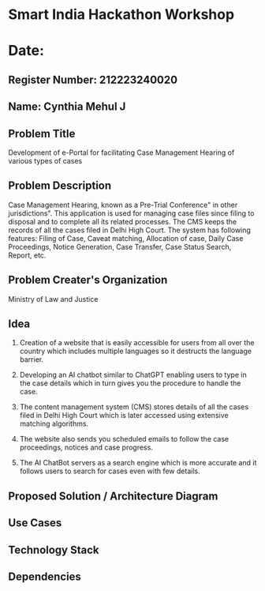# Smart India Hackathon Workshop
# Date:
## Register Number: 212223240020
## Name: Cynthia Mehul J
## Problem Title
Development of e-Portal for facilitating Case Management Hearing of various types of cases
## Problem Description
Case Management Hearing, known as a Pre-Trial Conference" in other jurisdictions". This application is used for managing case files since filing to disposal and to complete all its related processes. The CMS keeps the records of all the cases filed in Delhi High Court. The system has following features: Filing of Case, Caveat matching, Allocation of case, Daily Case Proceedings, Notice Generation, Case Transfer, Case Status Search, Report, etc.
## Problem Creater's Organization
Ministry of Law and Justice

## Idea
1. Creation of a website that is easily accessible for users from all over the country which includes multiple languages so it destructs the language barrier.
   
2. Developing an AI chatbot similar to ChatGPT enabling users to type in the case details which in turn gives you the procedure to handle the case.
   
3. The content management system (CMS) stores details of all the cases filed in Delhi High Court which is later accessed using extensive matching algorithms.
   
4. The website also sends you scheduled emails to follow the case proceedings, notices and case progress.

5. The AI ChatBot servers as a search engine which is more accurate and it follows users to search for cases even with few details.  

## Proposed Solution / Architecture Diagram


## Use Cases


## Technology Stack


## Dependencies

